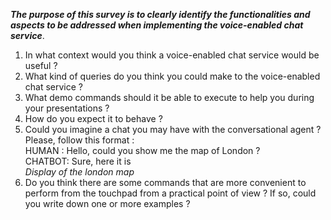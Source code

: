 ***The purpose of this survey is to clearly identify the functionalities and aspects to be addressed when implementing the voice-enabled chat service***.

1. In what context would you think a voice-enabled chat service would be useful ?
2. What kind of queries do you think you could make to the voice-enabled chat service ?
3. What demo commands should it be able to execute to help you during your presentations ?
4. How do you expect it to behave ? 
5. Could you imagine a chat you may have with the conversational agent ? Please, follow this format :  
HUMAN : Hello, could you show me the map of London ?  
CHATBOT: Sure, here it is  
*Display of the london map*
6. Do you think there are some commands that are more convenient to perform from the touchpad from a practical point of view ? If so, could you write down one or more examples ?
